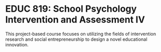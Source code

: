 # EDUC 819: School Psychology Intervention and Assessment IV

This project-based course focuses on utilizing the fields of intervention research and social entrepreneurship to design a novel educational innovation.